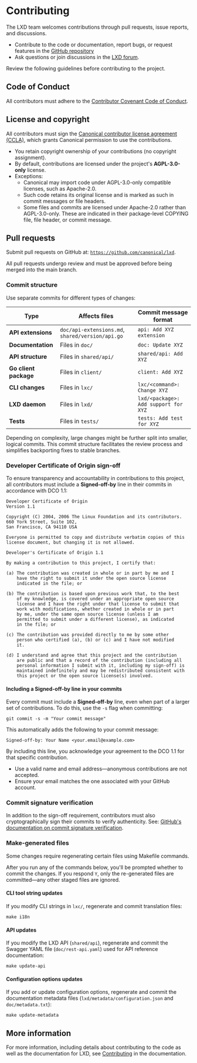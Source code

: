 # Contributing

<!-- Include start contributing -->

The LXD team welcomes contributions through pull requests, issue reports, and discussions.
- Contribute to the code or documentation, report bugs, or request features in the [GitHub repository](https://github.com/canonical/lxd/issues)
- Ask questions or join discussions in the [LXD forum](https://discourse.ubuntu.com/c/lxd/126).

Review the following guidelines before contributing to the project.

## Code of Conduct

All contributors must adhere to the [Contributor Covenant Code of Conduct](https://github.com/canonical/lxd/blob/main/CODE_OF_CONDUCT.md).

## License and copyright

All contributors must sign the [Canonical contributor license agreement (CCLA)](https://ubuntu.com/legal/contributors), which grants Canonical permission to use the contributions.

- You retain copyright ownership of your contributions (no copyright assignment).
- By default, contributions are licensed under the project's **AGPL-3.0-only** license.
- Exceptions:
  - Canonical may import code under AGPL-3.0-only compatible licenses, such as Apache-2.0.
  - Such code retains its original license and is marked as such in commit messages or file headers.
  - Some files and commits are licensed under Apache-2.0 rather than AGPL-3.0-only. These are indicated in their package-level COPYING file, file header, or commit message.

## Pull requests

Submit pull requests on GitHub at: [`https://github.com/canonical/lxd`](https://github.com/canonical/lxd).

All pull requests undergo review and must be approved before being merged into the main branch.

### Commit structure

Use separate commits for different types of changes:

| Type                 | Affects files                                    | Commit message format               |
|----------------------|--------------------------------------------------|-------------------------------------|
| **API extensions**   | `doc/api-extensions.md`, `shared/version/api.go` | `api: Add XYZ extension`            |
| **Documentation**    | Files in `doc/`                                  | `doc: Update XYZ`                   |
| **API structure**    | Files in `shared/api/`                           | `shared/api: Add XYZ`               |
| **Go client package**| Files in `client/`                               | `client: Add XYZ`                   |
| **CLI changes**      | Files in `lxc/`                                  | `lxc/<command>: Change XYZ`         | 
| **LXD daemon**       | Files in `lxd/`                                  | `lxd/<package>: Add support for XYZ`|
| **Tests**            | Files in `tests/`                                | `tests: Add test for XYZ`           |

Depending on complexity, large changes might be further split into smaller, logical commits. This commit structure facilitates the review process and simplifies backporting fixes to stable branches.

### Developer Certificate of Origin sign-off

To ensure transparency and accountability in contributions to this project, all contributors must include a **Signed-off-by** line in their commits in accordance with DCO 1.1:

```
Developer Certificate of Origin
Version 1.1

Copyright (C) 2004, 2006 The Linux Foundation and its contributors.
660 York Street, Suite 102,
San Francisco, CA 94110 USA

Everyone is permitted to copy and distribute verbatim copies of this
license document, but changing it is not allowed.

Developer's Certificate of Origin 1.1

By making a contribution to this project, I certify that:

(a) The contribution was created in whole or in part by me and I
    have the right to submit it under the open source license
    indicated in the file; or

(b) The contribution is based upon previous work that, to the best
    of my knowledge, is covered under an appropriate open source
    license and I have the right under that license to submit that
    work with modifications, whether created in whole or in part
    by me, under the same open source license (unless I am
    permitted to submit under a different license), as indicated
    in the file; or

(c) The contribution was provided directly to me by some other
    person who certified (a), (b) or (c) and I have not modified
    it.

(d) I understand and agree that this project and the contribution
    are public and that a record of the contribution (including all
    personal information I submit with it, including my sign-off) is
    maintained indefinitely and may be redistributed consistent with
    this project or the open source license(s) involved.
```

#### Including a Signed-off-by line in your commits

Every commit must include a **Signed-off-by** line, even when part of a larger set of contributions. To do this, use the `-s` flag when committing:

    git commit -s -m "Your commit message"

This automatically adds the following to your commit message:

```
Signed-off-by: Your Name <your.email@example.com>
```

By including this line, you acknowledge your agreement to the DCO 1.1 for that specific contribution.

- Use a valid name and email address—anonymous contributions are not accepted.
- Ensure your email matches the one associated with your GitHub account.

### Commit signature verification

In addition to the sign-off requirement, contributors must also cryptographically sign their commits to verify authenticity. See: [GitHub's documentation on commit signature verification](https://docs.github.com/en/authentication/managing-commit-signature-verification).

### Make-generated files

Some changes require regenerating certain files using Makefile commands.

After you run any of the commands below, you'll be prompted whether to commit the changes. If you respond `Y`, only the re-generated files are committed—any other staged files are ignored.

#### CLI tool string updates

If you modify CLI strings in `lxc/`, regenerate and commit translation files:

    make i18n

#### API updates

If you modify the LXD API (`shared/api`), regenerate and commit the Swagger YAML file (`doc/rest-api.yaml`) used for API reference documentation:

    make update-api

#### Configuration options updates

If you add or update configuration options, regenerate and commit the documentation metadata files (`lxd/metadata/configuration.json` and `doc/metadata.txt`):

    make update-metadata

<!-- Include end contributing -->

## More information

For more information, including details about contributing to the code as well as the documentation for LXD, see [Contributing](https://documentation.ubuntu.com/lxd/en/latest/contributing/) in the documentation.
